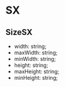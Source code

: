 # SX

## SizeSX

- width: string;
- maxWidth: string;
- minWidth: string;
- height: string;
- maxHeight: string;
- minHeight: string;
